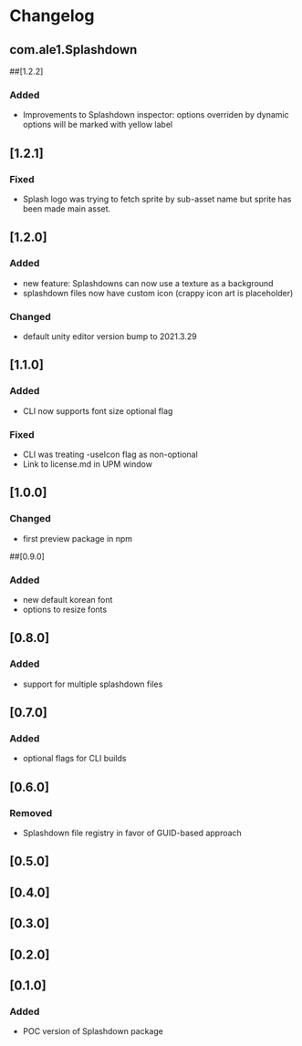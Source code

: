 # Changelog 
## com.ale1.Splashdown


##[1.2.2]
### Added
- Improvements to Splashdown inspector: options overriden by dynamic options will be marked with yellow label


## [1.2.1]
### Fixed
- Splash logo was trying to fetch sprite by sub-asset name but sprite has been made main asset.

## [1.2.0]
### Added
- new feature: Splashdowns can now use a texture as a background
- splashdown files now have custom icon (crappy icon art is placeholder)
### Changed
- default unity editor version bump to 2021.3.29

## [1.1.0]
### Added
- CLI now supports font size optional flag
### Fixed
- CLI was treating -useIcon flag as non-optional
- Link to license.md in UPM window

## [1.0.0]
### Changed
- first preview package in npm

##[0.9.0]
### Added
- new default korean font
- options to resize fonts

## [0.8.0]
### Added
- support for multiple splashdown files

## [0.7.0]
### Added 
- optional flags for CLI builds

## [0.6.0]
### Removed
- Splashdown file registry in favor of GUID-based approach

## [0.5.0]

## [0.4.0]

## [0.3.0]

## [0.2.0]

## [0.1.0]
### Added
- POC version of Splashdown package


